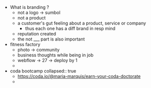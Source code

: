 - What is branding ?
	- not a logo -> sumbol
	- not a product
	- a customer's gut feeling about a product, service or company
		- thus each one has a diff brand in resp mind
	- reputation created
	- the not ___ part is also important
- fitness factory
	- photo -> community
	- business thoughts while being in job
	- webflow -> 27 -> deploy by 1
	-
- coda bootcamp
  collapsed:: true
	- https://coda.io/@maria-marquis/earn-your-coda-doctorate
	-